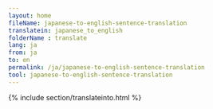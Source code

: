 ```yaml
---
layout: home
fileName: japanese-to-english-sentence-translation
translatein: japanese_to_english
folderName : translate
lang: ja
from: ja
to: en
permalink: /ja/japanese-to-english-sentence-translation
tool: japanese-to-english-sentence-translation
---
```

{% include section/translateinto.html %}